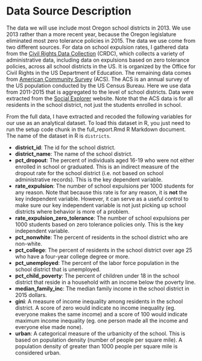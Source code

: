 # Data Source Description

The data we will use include most Oregon school districts in 2013. We use 2013 rather than a more recent year, because the Oregon legislature eliminated most zero tolerance policies in 2015. The data we use come from two different sources. For data on school expulsion rates, I gathered data from the [Civil Rights Data Collection](https://ocrdata.ed.gov/) (CRDC), which collects a variety of administrative data, including data on expulsions based on zero tolerance policies, across all school districts in the US. It is organized by the Office for Civil Rights in the US Department of Education. The remaining data comes from [American Community Survey](https://www.census.gov/programs-surveys/acs) (ACS). The ACS is an annual survey of the US population conducted by the US Census Bureau. Here we use data from 2011-2015 that is aggregated to the level of school districts. Data were extracted from the [Social Explorer](https://www.socialexplorer.com) website. Note that the ACS data is for all residents in the school district, not just the students enrolled in school.

From the full data, I have extracted and recoded the following variables for our use as an analytical dataset. To load this dataset in R, you just need to run the setup code chunk in the full_report.Rmd R Markdown document. The name of the dataset in R is `districts`. 

* **district_id**: The id for the school district.
* **district_name**: The name of the school district.
* **pct_dropout**: The percent of individuals aged 16-19 who were not either enrolled in school or graduated. This is an indirect measure of the dropout rate for the school district (i.e. not based on school administrative records). This is the key dependent variable.
* **rate_expulsion**: The number of school expulsions per 1000 students for any reason. Note that because this rate is for any reason, it is **not** the key independent variable. However, it can serve as a useful control to make sure our key independent variable is not just picking up school districts where behavior is more of a problem. 
* **rate_expulsion_zero_tolerance**: The number of school expulsions per 1000 students based on zero tolerance policies only. This is the key independent variable.
* **pct_nonwhite**: The percent of residents in the school district who are non-white.
* **pct_college**: The percent of residents in the school district over age 25 who have a four-year college degree or more.
* **pct_unemployed**: The percent of the labor force population in the school district that is unemployed.
* **pct_child_poverty**: The percent of children under 18 in the school district that reside in a household with an income below the poverty line.
* **median_family_inc**: The median family income in the school district in 2015 dollars.
* **gini**: A measure of income inequality among residents in the school district. A score of zero would indicate no income inequality (eg. everyone makes the same income) and a score of 100 would indicate maximum income inequality (eg. one person made all the income and everyone else made none). 
* **urban**: A categorical measure of the urbanicity of the school. This is based on population density (number of people per square mile). A population density of greater than 1000 people per square mile is considered urban. 

